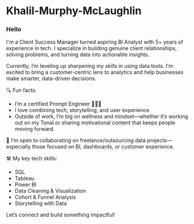 # Khalil-Murphy-McLaughlin

### Hello
I'm a Client Success Manager turned aspiring BI Analyst with 5+ years of experience in tech. I specialize in building genuine client relationships, solving problems, and turning data into actionable insights.

Currently, I’m leveling up sharpening my skills in using data tools. I'm excited to bring a customer-centric lens to analytics and help businesses make smarter, data-driven decisions.

🔍 Fun facts:
- I’m a certified Prompt Engineer 👨🏽‍💻
- I love combining tech, storytelling, and user experience
- Outside of work, I’m big on wellness and mindset—whether it’s working out on my Tonal or sharing motivational content that keeps people moving forward.

💼 I’m open to collaborating on freelance/outsourcing data projects—especially those focused on BI, dashboards, or customer experience.

🛠️ My key tech skills:
- SQL
- Tableau
- Power BI
- Data Cleaning & Visualization
- Cohort & Funnel Analysis
- Storytelling with Data

Let’s connect and build something impactful!
